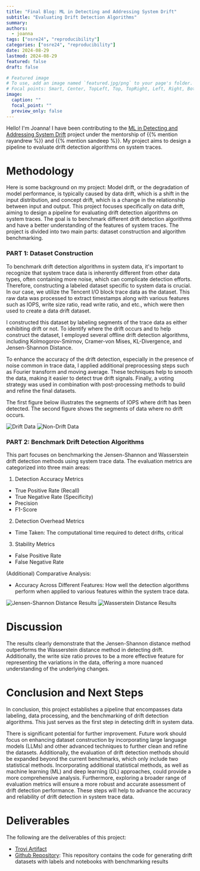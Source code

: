 ```yaml
---
title: "Final Blog: ML in Detecting and Addressing System Drift"
subtitle: "Evaluating Drift Detection Algorithms"
summary:
authors: 
  - joanna
tags: ["osre24", "reproducibility"]
categories: ["osre24", "reproducibility"]
date: 2024-08-29
lastmod: 2024-08-29
featured: false
draft: false

# Featured image
# To use, add an image named `featured.jpg/png` to your page's folder.
# Focal points: Smart, Center, TopLeft, Top, TopRight, Left, Right, BottomLeft, Bottom, BottomRight.
image:
  caption: ""
  focal_point: ""
  preview_only: false
---
```


Hello! I'm Joanna! I have been contributing to the [ML in Detecting and Addressing System Drift](/project/osre24/anl/last) project under the mentorship of {{% mention rayandrew %}} and {{% mention sandeep %}}. My project aims to design a pipeline to evaluate drift detection algorithms on system traces. 

# Methodology

Here is some background on my project: Model drift, or the degradation of model performance, is typically caused by data drift, which is a shift in the input distribution, and concept drift, which is a change in the relationship between input and output. This project focuses specifically on data drift, aiming to design a pipeline for evaluating drift detection algorithms on system traces. The goal is to benchmark different drift detection algorithms and have a better understanding of the features of system traces. The project is divided into two main parts: dataset construction and algorithm benchmarking.

### PART 1: Dataset Construction

To benchmark drift detection algorithms in system data, it's important to recognize that system trace data is inherently different from other data types, often containing more noise, which can complicate detection efforts. Therefore, constructing a labeled dataset specific to system data is crucial. In our case, we utilize the Tencent I/O block trace data as the dataset. This raw data was processed to extract timestamps along with various features such as IOPS, write size ratio, read write ratio, and etc., which were then used to create a data drift dataset.

I constructed this dataset by labeling segments of the trace data as either exhibiting drift or not. To identify where the drift occurs and to help construct the dataset, I employed several offline drift detection algorithms, including Kolmogorov-Smirnov, Cramer-von Mises, KL-Divergence, and Jensen-Shannon Distance.

To enhance the accuracy of the drift detection, especially in the presence of noise common in trace data, I applied additional preprocessing steps such as Fourier transform and moving average. These techniques help to smooth the data, making it easier to detect true drift signals. Finally, a voting strategy was used in combination with post-processing methods to build and refine the final datasets.

The first figure below illustrates the segments of IOPS where drift has been detected. The second figure shows the segments of data where no drift occurs.

![Drift Data](drift.png)
![Non-Drift Data](nondrift.png)

### PART 2: Benchmark Drift Detection Algorithms

This part focuses on benchmarking the Jensen-Shannon and Wasserstein drift detection methods using system trace data. The evaluation metrics are categorized into three main areas:

1. Detection Accuracy Metrics
- True Positive Rate (Recall)
- True Negative Rate (Specificity)
- Precision
- F1-Score
2. Detection Overhead Metrics
- Time Taken: The computational time required to detect drifts, critical 
3. Stability Metrics
- False Positive Rate
- False Negative Rate 

(Additional) Comparative Analysis:
- Accuracy Across Different Features: How well the detection algorithms perform when applied to various features within the system trace data.

![Jensen-Shannon Distance Results](js-result.png)
![Wasserstein Distance Results](wd-result.png)


# Discussion

The results clearly demonstrate that the Jensen-Shannon distance method outperforms the Wasserstein distance method in detecting drift. Additionally, the write size ratio proves to be a more effective feature for representing the variations in the data, offering a more nuanced understanding of the underlying changes.


# Conclusion and Next Steps

In conclusion, this project  establishes a pipeline that encompasses data labeling, data processing, and the benchmarking of drift detection algorithms. This just serves as the first step in detecting drift in system data.

There is significant potential for further improvement. Future work should focus on enhancing dataset construction by incorporating large language models (LLMs) and other advanced techniques to further clean and refine the datasets. Additionally, the evaluation of drift detection methods should be expanded beyond the current benchmarks, which only include two statistical methods. Incorporating additional statistical methods, as well as machine learning (ML) and deep learning (DL) approaches, could provide a more comprehensive analysis. Furthermore, exploring a broader range of evaluation metrics will ensure a more robust and accurate assessment of drift detection performance. These steps will help to advance the accuracy and reliability of drift detection in system trace data.



# Deliverables
The following are the deliverables of this project:
- [Trovi Artifact](https://www.chameleoncloud.org/experiment/share/384ee2bd-853c-427b-877b-3af2993fb502)
- [Github Repository](https://github.com/williamnixon20/osre-drift): This repository contains the code for generating drift datasets with labels and notebooks with benchmarking results


